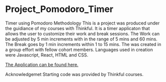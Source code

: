 # Project_Pomodoro_Timer
Timer using Pomodoro Methodology
This is a project was produced under the guidiance of my courses with Thinkful. It is a timer applicaton that allows the user to customize their work and break sessions. The Work can be adjusted by 5 min increments with in the range of 5 mins and 60 mins. The Break goes by 1 min increments within 1 to 15 mins. The was created in a group effort with fellow cohort members. Languages used in creation were Javascript, React, HTML and CSS.


[The Application can be found here.](https://www.google.com)

Acknowledgemet
Starting code was provided by Thinkful courses.
